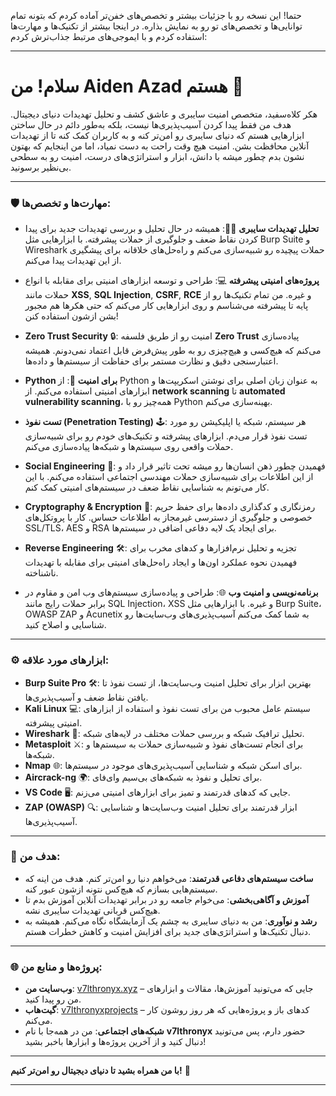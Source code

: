 حتما! این نسخه رو با جزئیات بیشتر و تخصص‌های خفن‌تر آماده کردم که بتونه تمام توانایی‌ها و تخصص‌های تو رو به نمایش بذاره. در اینجا بیشتر از تکنیک‌ها و مهارت‌ها استفاده کردم و با ایموجی‌های مرتبط جذاب‌ترش کردم:

---

# سلام! من Aiden Azad هستم 🦾

هکر کلاه‌سفید، متخصص امنیت سایبری و عاشق کشف و تحلیل تهدیدات دنیای دیجیتال. هدف من فقط پیدا کردن آسیب‌پذیری‌ها نیست، بلکه به‌طور دائم در حال ساختن ابزارهایی هستم که دنیای سایبری رو امن‌تر کنه و به کاربران کمک کنه تا از تهدیدات آنلاین محافظت بشن. امنیت هیچ وقت راحت به دست نمیاد، اما من اینجایم که بهتون نشون بدم چطور میشه با دانش، ابزار و استراتژی‌های درست، امنیت رو به سطحی بی‌نظیر برسونید.

---

### 🛡️ مهارت‌ها و تخصص‌ها:

- **تحلیل تهدیدات سایبری** 🕵️‍♂️: همیشه در حال تحلیل و بررسی تهدیدات جدید برای پیدا کردن نقاط ضعف و جلوگیری از حملات پیشرفته. با ابزارهایی مثل Burp Suite و Wireshark حملات پیچیده رو شبیه‌سازی می‌کنم و راه‌حل‌های خلاقانه برای پیشگیری از این تهدیدات پیدا می‌کنم.
  
- **پروژه‌های امنیتی پیشرفته** 💻: طراحی و توسعه ابزارهای امنیتی برای مقابله با انواع حملات مانند **XSS**, **SQL Injection**, **CSRF**, **RCE** و غیره. من تمام تکنیک‌ها رو از پایه تا پیشرفته می‌شناسم و روی ابزارهایی کار می‌کنم که حتی هکرها هم مجبور بشن ازشون استفاده کنن!
  
- **Zero Trust Security** 🔒: امنیت رو از طریق فلسفه **Zero Trust** پیاده‌سازی می‌کنم که هیچ‌کسی و هیچ‌چیزی رو به طور پیش‌فرض قابل اعتماد نمی‌دونم. همیشه اعتبارسنجی دقیق و نظارت مستمر برای حفاظت از سیستم‌ها و داده‌ها.

- **Python برای امنیت** 🐍: از Python به عنوان زبان اصلی برای نوشتن اسکریپت‌ها و ابزارهای امنیتی استفاده می‌کنم. از **network scanning** تا **automated vulnerability scanning**، همه‌چیز رو با Python بهینه‌سازی می‌کنم.

- **تست نفوذ (Penetration Testing)** 🕹️: هر سیستم، شبکه یا اپلیکیشن رو مورد تست نفوذ قرار می‌دم. ابزارهای پیشرفته و تکنیک‌های خودم رو برای شبیه‌سازی حملات واقعی روی سیستم‌ها و شبکه‌ها پیاده‌سازی می‌کنم.

- **Social Engineering** 🧠: فهمیدن چطور ذهن انسان‌ها رو میشه تحت تاثیر قرار داد و از این اطلاعات برای شبیه‌سازی حملات مهندسی اجتماعی استفاده می‌کنم. با این کار می‌تونم به شناسایی نقاط ضعف در سیستم‌های امنیتی کمک کنم.

- **Cryptography & Encryption** 🔐: رمزنگاری و کدگذاری داده‌ها برای حفظ حریم خصوصی و جلوگیری از دسترسی غیرمجاز به اطلاعات حساس. کار با پروتکل‌های SSL/TLS، AES و RSA برای ایجاد یک لایه دفاعی اضافی در سیستم‌ها.

- **Reverse Engineering** 🛠️: تجزیه و تحلیل نرم‌افزارها و کدهای مخرب برای فهمیدن نحوه عملکرد اون‌ها و ایجاد راه‌حل‌های امنیتی برای مقابله با تهدیدات ناشناخته.

- **برنامه‌نویسی و امنیت وب** 🌐: طراحی و پیاده‌سازی سیستم‌های وب امن و مقاوم در برابر حملات رایج مانند SQL Injection، XSS و غیره. با ابزارهایی مثل Burp Suite، OWASP ZAP و Acunetix به شما کمک می‌کنم آسیب‌پذیری‌های وب‌سایت‌ها رو شناسایی و اصلاح کنید.

---

### ⚙️ ابزارهای مورد علاقه:

- **Burp Suite Pro** 🛠️: بهترین ابزار برای تحلیل امنیت وب‌سایت‌ها، از تست نفوذ تا یافتن نقاط ضعف و آسیب‌پذیری‌ها.
- **Kali Linux** 💻: سیستم عامل محبوب من برای تست نفوذ و استفاده از ابزارهای امنیتی پیشرفته.
- **Wireshark** 📡: تحلیل ترافیک شبکه و بررسی حملات مختلف در لایه‌های شبکه.
- **Metasploit** ⚔️: برای انجام تست‌های نفوذ و شبیه‌سازی حملات به سیستم‌ها و شبکه‌ها.
- **Nmap** 🌐: برای اسکن شبکه و شناسایی آسیب‌پذیری‌های موجود در سیستم‌ها.
- **Aircrack-ng** 🌍: برای تحلیل و نفوذ به شبکه‌های بی‌سیم وای‌فای.
- **VS Code** 🖥️: جایی که کدهای قدرتمند و تمیز برای ابزارهای امنیتی می‌زنم.
- **ZAP (OWASP)** 🔍: ابزار قدرتمند برای تحلیل امنیت وب‌سایت‌ها و شناسایی آسیب‌پذیری‌ها.
  
---

### 🎯 هدف من:

- **ساخت سیستم‌های دفاعی قدرتمند**: می‌خواهم دنیا رو امن‌تر کنم. هدف من اینه که سیستم‌هایی بسازم که هیچ‌کس نتونه ازشون عبور کنه.
- **آموزش و آگاهی‌بخشی**: می‌خوام جامعه رو در برابر تهدیدات آنلاین آموزش بدم تا هیچ‌کس قربانی تهدیدات سایبری نشه.
- **رشد و نوآوری**: من به دنیای سایبری به چشم یک آزمایشگاه نگاه می‌کنم. همیشه به دنبال تکنیک‌ها و استراتژی‌های جدید برای افزایش امنیت و کاهش خطرات هستم.

---

### 🌐 پروژه‌ها و منابع من:

- **وب‌سایت من**: [v7lthronyx.xyz](https://v7lthronyx.xyz) – جایی که می‌تونید آموزش‌ها، مقالات و ابزارهای من رو پیدا کنید.
- **گیت‌هاب**: [v7lthronyxprojects](https://github.com/v7lthronyxprojects) – کدهای باز و پروژه‌هایی که هر روز روشون کار می‌کنم.
- **شبکه‌های اجتماعی**: من در همه‌جا با نام **v7lthronyx** حضور دارم، پس می‌تونید دنبال کنید و از آخرین پروژه‌ها و ابزارها باخبر بشید!

---

**با من همراه بشید تا دنیای دیجیتال رو امن‌تر کنیم!** 🚀

---
